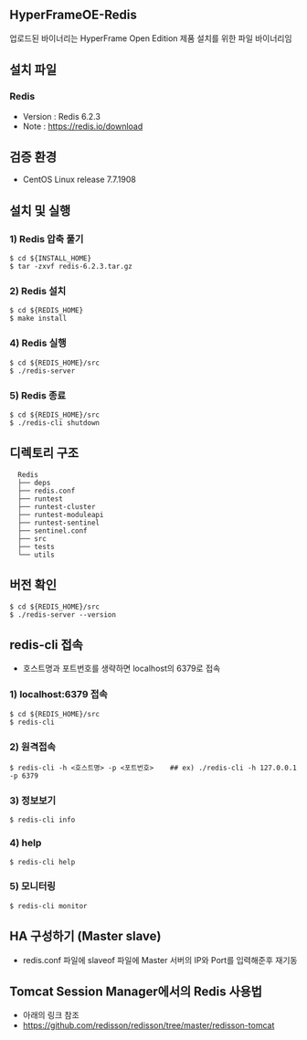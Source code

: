 ## HyperFrameOE-Redis

업로드된 바이너리는 HyperFrame Open Edition 제품 설치를 위한 파일 바이너리임

## 설치 파일

### Redis

* Version : Redis 6.2.3
* Note : https://redis.io/download

## 검증 환경

* CentOS Linux release 7.7.1908

## 설치 및 실행

### 1) Redis 압축 풀기

    $ cd ${INSTALL_HOME}
    $ tar -zxvf redis-6.2.3.tar.gz

### 2) Redis 설치

    $ cd ${REDIS_HOME}
    $ make install

### 4) Redis 실행

    $ cd ${REDIS_HOME}/src
    $ ./redis-server
    
### 5) Redis 종료

    $ cd ${REDIS_HOME}/src
    $ ./redis-cli shutdown

## 디렉토리 구조

      Redis
      ├── deps
      ├── redis.conf 
      ├── runtest            
      ├── runtest-cluster            
      ├── runtest-moduleapi
      ├── runtest-sentinel       
      ├── sentinel.conf
      ├── src
      ├── tests
      └── utils       

## 버전 확인

    $ cd ${REDIS_HOME}/src
    $ ./redis-server --version
    
## redis-cli 접속

* 호스트명과 포트번호를 생략하면 localhost의 6379로 접속

### 1) localhost:6379 접속
    $ cd ${REDIS_HOME}/src
    $ redis-cli
    
### 2) 원격접속
    $ redis-cli -h <호스트명> -p <포트번호>    ## ex) ./redis-cli -h 127.0.0.1 -p 6379

### 3) 정보보기
    $ redis-cli info
    
### 4) help
    $ redis-cli help

### 5) 모니터링
    $ redis-cli monitor

## HA 구성하기 (Master slave)

* redis.conf 파일에 slaveof 파일에 Master 서버의 IP와 Port를 입력해준후 재기동

## Tomcat Session Manager에서의 Redis 사용법

* 아래의 링크 참조
* https://github.com/redisson/redisson/tree/master/redisson-tomcat 
